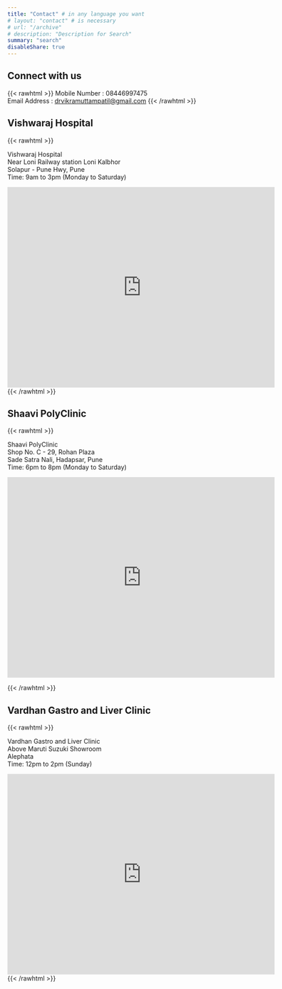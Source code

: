 ```yaml
---
title: "Contact" # in any language you want
# layout: "contact" # is necessary
# url: "/archive"
# description: "Description for Search"
summary: "search"
disableShare: true
---
```


## Connect with us

{{< rawhtml >}}
Mobile Number : 08446997475 <br>
Email Address : drvikramuttampatil@gmail.com
{{< /rawhtml >}}

## Vishwaraj Hospital

{{< rawhtml >}}

<p> 
Vishwaraj Hospital <br>
Near Loni Railway station Loni Kalbhor <br>
Solapur - Pune Hwy, Pune <br>
Time: 9am to 3pm (Monday to Saturday)
</p>

<iframe src="https://www.google.com/maps/embed?pb=!1m18!1m12!1m3!1d3783.867620278791!2d74.01990577479052!3d18.489654582597872!2m3!1f0!2f0!3f0!3m2!1i1024!2i768!4f13.1!3m3!1m2!1s0x3bc2e962952e9f33%3A0x981154a5a58c7c16!2sVishwaRaj%20Hospital!5e0!3m2!1sen!2sin!4v1703692752628!5m2!1sen!2sin" width="600" height="450" style="border:0;" allowfullscreen="" loading="lazy" referrerpolicy="no-referrer-when-downgrade"></iframe>
{{< /rawhtml >}}

## Shaavi PolyClinic

{{< rawhtml >}}

<p> 
Shaavi PolyClinic <br>
Shop No. C - 29, Rohan Plaza <br>
Sade Satra Nali, Hadapsar, Pune <br>
Time: 6pm to 8pm (Monday to Saturday)
</p>
    <iframe src="https://www.google.com/maps/embed?pb=!1m18!1m12!1m3!1d3783.413144985701!2d73.93799537479104!3d18.510223182581356!2m3!1f0!2f0!3f0!3m2!1i1024!2i768!4f13.1!3m3!1m2!1s0x3bc2c21ec28e7df5%3A0xdf68aed98ae7a492!2sShaAvi%20Polyclinic%20and%20Pathology%20-%20(Doctor%20%7C%20Pathology%20%7C%20Diagnostic%20in%20Hadapsar)!5e0!3m2!1sen!2sin!4v1703692559881!5m2!1sen!2sin" width="600" height="450" style="border:0;" allowfullscreen="" loading="lazy" referrerpolicy="no-referrer-when-downgrade"></iframe>

{{< /rawhtml >}}

## Vardhan Gastro and Liver Clinic

{{< rawhtml >}}

<p> 
Vardhan Gastro and Liver Clinic <br>
Above Maruti Suzuki Showroom <br>
Alephata <br>
Time: 12pm to 2pm (Sunday)
</p>
<iframe src="https://www.google.com/maps/embed?pb=!1m18!1m12!1m3!1d15073.006313466436!2d74.0725207871582!3d19.184211099999995!2m3!1f0!2f0!3f0!3m2!1i1024!2i768!4f13.1!3m3!1m2!1s0x3bdd23c37a42773d%3A0x215b72b1101d3981!2sMaruti%20Suzuki%20Arena%20(The%20Kothari%20Wheels%2C%20Alephata%2C%20kalyan%20Road)!5e0!3m2!1sen!2sin!4v1703692700039!5m2!1sen!2sin" width="600" height="450" style="border:0;" allowfullscreen="" loading="lazy" referrerpolicy="no-referrer-when-downgrade"></iframe>
{{< /rawhtml >}}

